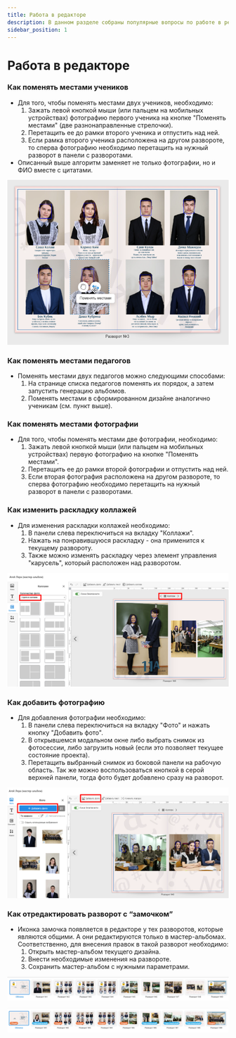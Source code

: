 ```yaml
---
title: Работа в редакторе
description: В данном разделе собраны популярные вопросы по работе в редакторе
sidebar_position: 1
---
```


# Работа в редакторе

### Как поменять местами учеников
* Для того, чтобы поменять местами двух учеников, необходимо:
    1. Зажать левой кнопкой мыши (или пальцем на мобильных устройствах) фотографию первого ученика на кнопке "Поменять местами" (две разнонаправленные стрелочки).
    2. Перетащить ее до рамки второго ученика и отпустить над ней.
    3. Если рамка второго ученика расположена на другом развороте, то сперва фотографию необходимо перетащить на нужный разворот в панели с разворотами.
* Описанный выше алгоритм заменяет не только фотографии, но и ФИО вместе с цитатами.

![](../_media/general/change-student-order.png)

### Как поменять местами педагогов
* Поменять местами двух педагогов можно следующими способами:
    1. На странице списка педагогов поменять их порядок, а затем запустить генерацию альбомов.
    2. Поменять местами в сформированном дизайне аналогично ученикам (см. пункт выше).

### Как поменять местами фотографии
* Для того, чтобы поменять местами две фотографии, необходимо:
    1. Зажать левой кнопкой мыши (или пальцем на мобильных устройствах) первую фотографию на кнопке "Поменять местами".
    2. Перетащить ее до рамки второй фотографии и отпустить над ней.
    3. Если вторая фотография расположена на другом развороте, то сперва фотографию необходимо перетащить на нужный разворот в панели с разворотами.

### Как изменить раскладку коллажей
* Для изменения раскладки коллажей необходимо:
    1. В панели слева переключиться на вкладку "Коллажи".
    2. Нажать на понравившуюся раскладку - она применится к текущему развороту.
    3. Также можно изменять раскладку через элемент управления "карусель", который расположен над разворотом.

![](../_media/general/change-collage.png)

### Как добавить фотографию
* Для добавления фотографии необходимо:
    1. В панели слева переключиться на вкладку "Фото" и нажать кнопку "Добавить фото". 
    2. В открывшемся модальном окне либо выбрать снимок из фотосессии, либо загрузить новый (если это позволяет текущее состояние проекта).
    3. Перетащить выбранный снимок из боковой панели на рабочую область. Так же можно воспользоваться кнопкой в серой верхней панели, тогда фото будет добавлено сразу на разворот.
    
![](../_media/general/add-photo.png) 

### Как отредактировать разворот с “замочком”
* Иконка замочка появляется в редакторе у тех разворотов, которые являются общими. А они редактируются только в мастер-альбомах. Соответственно, для внесения правок в такой разворот необходимо:
    1. Открыть мастер-альбом текущего дизайна.
    2. Внести необходимые изменения на развороте.
    3. Сохранить мастер-альбом с нужными параметрами.

![](../_media/general/locked.png) 

![](../_media/general/unlocked.png) 
